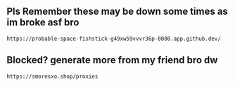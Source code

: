 ## Pls Remember these may be down some times as im broke asf bro
`https://probable-space-fishstick-g49xw59vvvr36p-8080.app.github.dev/`
## Blocked? generate more from my friend bro dw
`https://smoresxo.shop/proxies`
